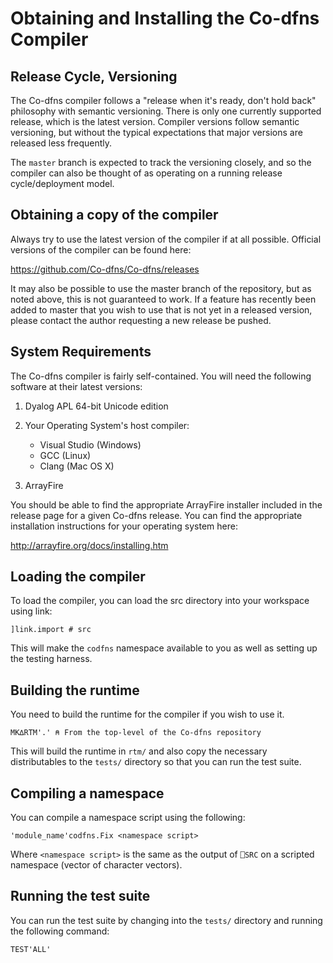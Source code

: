# Obtaining and Installing the Co-dfns Compiler

## Release Cycle, Versioning

The Co-dfns compiler follows a "release when it's ready, don't hold back" philosophy with semantic versioning. There is only one currently supported release, which is the latest version. Compiler versions follow semantic versioning, but without the typical expectations that major versions are released less frequently.

The `master` branch is expected to track the versioning closely, and so the compiler can also be thought of as operating on a running release cycle/deployment model. 

## Obtaining a copy of the compiler

Always try to use the latest version of the compiler if at all possible. Official versions of the compiler can be found here:

https://github.com/Co-dfns/Co-dfns/releases

It may also be possible to use the master branch of the repository, but as noted above, this is not guaranteed to work. If a feature has recently been added to master that you wish to use that is not yet in a released version, please contact the author requesting a new release be pushed. 

## System Requirements

The Co-dfns compiler is fairly self-contained. You will need the following 
software at their latest versions:

1. Dyalog APL 64-bit Unicode edition

2. Your Operating System's host compiler:

    * Visual Studio (Windows)
    * GCC (Linux)
    * Clang (Mac OS X)

3. ArrayFire

You should be able to find the appropriate ArrayFire installer included 
in the release page for a given Co-dfns release. You can find the 
appropriate installation instructions for your operating
system here:

http://arrayfire.org/docs/installing.htm

## Loading the compiler

To load the compiler, you can load the src directory into your workspace using
link:

	]link.import # src
	
This will make the `codfns` namespace available to you as well as setting up 
the testing harness.

## Building the runtime

You need to build the runtime for the compiler if you wish to use it. 

	MK∆RTM'.' ⍝ From the top-level of the Co-dfns repository

This will build the runtime in `rtm/` and also copy the necessary distributables 
to the `tests/` directory so that you can run the test suite.

## Compiling a namespace

You can compile a namespace script using the following:

	'module_name'codfns.Fix <namespace script>

Where `<namespace script>` is the same as the output of `⎕SRC` on a scripted 
namespace (vector of character vectors).

## Running the test suite

You can run the test suite by changing into the `tests/` directory and running 
the following command:

	TEST'ALL'

